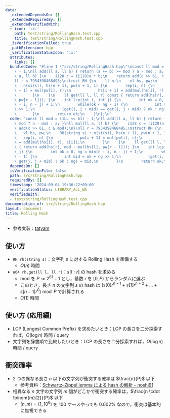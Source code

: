 ```yaml
---
data:
  _extendedDependsOn: []
  _extendedRequiredBy: []
  _extendedVerifiedWith:
  - icon: ':x:'
    path: test/string/RollingHash.test.cpp
    title: test/string/RollingHash.test.cpp
  _isVerificationFailed: true
  _pathExtension: hpp
  _verificationStatusIcon: ':x:'
  attributes:
    links: []
  bundledCode: "#line 1 \"src/string/RollingHash.hpp\"\nconst ll mod = (1LL << 61)\
    \ - 1;\nll add(ll a, ll b) { return (a += b) >= mod ? a - mod : a; }\nll mul(ll\
    \ a, ll b) {\n    i128 c = (i128)a * b;\n    return add(c >> 61, c & mod);\n}\n\
    ll r = 7954398468495;\nstruct RH {\n    ll n;\n    vl hs, pw;\n    RH(string s)\
    \ : n(si(s)), hs(n + 1), pw(n + 1, 1) {\n        rep(i, n) {\n            pw[i\
    \ + 1] = mul(pw[i], r);\n            hs[i + 1] = add(mul(hs[i], r), s[i]);\n \
    \       }\n    }\n    ll get(ll l, ll r) const { return add(hs[r], mod - mul(hs[l],\
    \ pw[r - l])); }\n    int lcp(int i, int j) {\n        int ok = 0, ng = min(n\
    \ - i, n - j) + 1;\n        while(ok < ng - 1) {\n            int mid = ok + ng\
    \ >> 1;\n            (get(i, i + mid) == get(j, j + mid) ? ok : ng) = mid;\n \
    \       }\n        return ok;\n    }\n};\n"
  code: "const ll mod = (1LL << 61) - 1;\nll add(ll a, ll b) { return (a += b) >=\
    \ mod ? a - mod : a; }\nll mul(ll a, ll b) {\n    i128 c = (i128)a * b;\n    return\
    \ add(c >> 61, c & mod);\n}\nll r = 7954398468495;\nstruct RH {\n    ll n;\n \
    \   vl hs, pw;\n    RH(string s) : n(si(s)), hs(n + 1), pw(n + 1, 1) {\n     \
    \   rep(i, n) {\n            pw[i + 1] = mul(pw[i], r);\n            hs[i + 1]\
    \ = add(mul(hs[i], r), s[i]);\n        }\n    }\n    ll get(ll l, ll r) const\
    \ { return add(hs[r], mod - mul(hs[l], pw[r - l])); }\n    int lcp(int i, int\
    \ j) {\n        int ok = 0, ng = min(n - i, n - j) + 1;\n        while(ok < ng\
    \ - 1) {\n            int mid = ok + ng >> 1;\n            (get(i, i + mid) ==\
    \ get(j, j + mid) ? ok : ng) = mid;\n        }\n        return ok;\n    }\n};\n"
  dependsOn: []
  isVerificationFile: false
  path: src/string/RollingHash.hpp
  requiredBy: []
  timestamp: '2024-09-04 19:36:22+09:00'
  verificationStatus: LIBRARY_ALL_WA
  verifiedWith:
  - test/string/RollingHash.test.cpp
documentation_of: src/string/RollingHash.hpp
layout: document
title: Rolling Hash
---
```

- 参考実装：[tatyam](https://github.com/tatyam-prime/kyopro_library/blob/master/RollingHash.cpp)

## 使い方

- `RH rh(string s)`：文字列 $s$ に対する Rolling Hash を準備する
    - $O(n)$ 時間
- `u64 rh.get(ll l, ll r)`：$s[l:r]$ の hash を求める
    - mod を $P := 2^{61}-1$ とし，基数 $r$ を $[0, P)$ からランダムに選ぶ
    - このとき，長さ $n$ の文字列 $s$ の hash は $(s[0] r^{n-1} + s[1] r^{n-2} + \dots + s[n-1] r^0) \bmod P$ で計算される
    - $O(1)$ 時間

## 使い方 (応用編)

- LCP (Longest Common Prefix) を求めたいとき：LCP の長さを二分探索すれば，$O(\log n)$ 時間 / query
- 文字列を辞書順で比較したいとき：LCP の長さを二分探索すれば，$O(\log n)$ 時間 / query

## 衝突確率

- $2$ つの異なる長さ $n$ 以下の文字列が衝突する確率は $\frac{n}{P}$ 以下
    - 参考資料：[Schwartz–Zippel lemma による hash の解析 – noshi91](https://github.com/noshi91/blog/blob/master/pages/hash.pdf)
- 相異なる $n$ 文字の文字列 $m$ 個がどこかで衝突する確率は，$\frac{n \cdot \binom{m}{2}}{P}$ 以下
    - $(n, m) = (1, 10^6)$ を $100$ ケースやっても $0.002\%$ なので，衝突は基本的に無視できる
